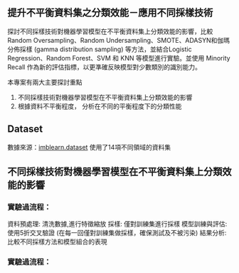 ## 提升不平衡資料集之分類效能－應用不同採樣技術
探討不同採樣技術對機器學習模型在不平衡資料集上分類效能的影響，比較Random Oversampling、Random Undersampling、SMOTE、ADASYN和伽瑪分佈採樣 (gamma distribution sampling) 等方法，並結合Logistic Regression、Random Forest、SVM 和 KNN 等模型進行實驗。並使用 Minority Recall 作為新的評估指標，以更準確反映模型對少數類別的識別能力。

本專案有兩大主要探討重點
1. 不同採樣技術對機器學習模型在不平衡資料集上分類效能的影響
2. 根據資料不平衡程度， 分析在不同的平衡程度下的分類性能

Dataset
---
數據來源：[imblearn.dataset](https://imbalanced-learn.org/stable/datasets/index.html) 
使用了14項不同領域的資料集

不同採樣技術對機器學習模型在不平衡資料集上分類效能的影響
---
### 實驗過流程：
資料預處理: 清洗數據,進行特徵縮放
採樣: 僅對訓練集進行採樣
模型訓練與評估: 使用5折交叉驗證 (在每一回僅對訓練集做採樣，確保測試及不被污染)
結果分析: 比較不同採樣方法和模型組合的表現

### 實驗過流程：
